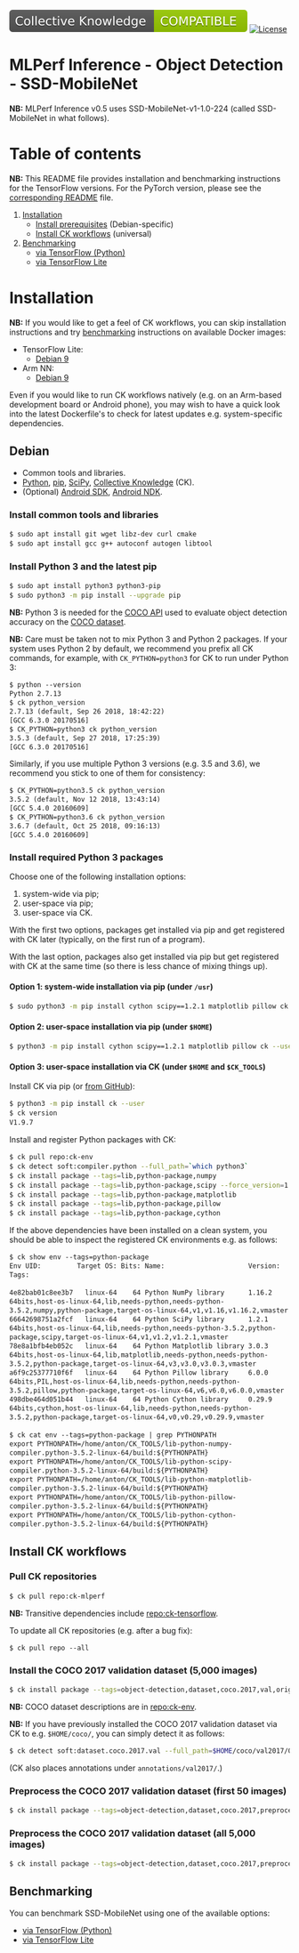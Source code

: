 [![compatibility](https://github.com/ctuning/ck-guide-images/blob/master/ck-compatible.svg)](https://github.com/ctuning/ck)
[![License](https://img.shields.io/badge/License-BSD%203--Clause-blue.svg)](https://opensource.org/licenses/BSD-3-Clause)

# MLPerf Inference - Object Detection - SSD-MobileNet

**NB:** MLPerf Inference v0.5 uses SSD-MobileNet-v1-1.0-224 (called SSD-MobileNet in what follows).

# Table of contents

**NB:** This README file provides installation and benchmarking instructions for the TensorFlow versions.
For the PyTorch version, please see the [corresponding README](pytorch/README.md) file.

1. [Installation](#installation)
    - [Install prerequisites](#installation-debian) (Debian-specific)
    - [Install CK workflows](#installation-workflows) (universal)
1. [Benchmarking](#benchmarking)
    - [via TensorFlow (Python)](tf-py/README.md)
    - [via TensorFlow Lite](tflite/README.md)

<a name="installation"></a>
# Installation

**NB:** If you would like to get a feel of CK workflows, you can skip
installation instructions and try [benchmarking](#benchmarking)
instructions on available Docker images:
- TensorFlow Lite:
    - [Debian 9](https://github.com/ctuning/ck-mlperf/tree/master/docker/object-detection-tflite.debian-9)
- Arm NN:
    - [Debian 9](https://github.com/ARM-software/armnn-mlperf/tree/master/docker/object-detection-armnn-tflite.debian-9)

Even if you would like to run CK workflows natively (e.g. on an Arm-based
development board or Android phone), you may wish to have a quick look into the
latest Dockerfile's to check for latest updates e.g. system-specific
dependencies.

<a name="installation-debian"></a>
## Debian

- Common tools and libraries.
- [Python](https://www.python.org/), [pip](https://pypi.org/project/pip/), [SciPy](https://www.scipy.org/), [Collective Knowledge](https://cknowledge.org) (CK).
- (Optional) [Android SDK](https://developer.android.com/studio/), [Android NDK](https://developer.android.com/ndk/).

### Install common tools and libraries
```bash
$ sudo apt install git wget libz-dev curl cmake
$ sudo apt install gcc g++ autoconf autogen libtool
```

### Install Python 3 and the latest pip
```bash
$ sudo apt install python3 python3-pip
$ sudo python3 -m pip install --upgrade pip
```
**NB:** Python 3 is needed for the [COCO API](https://github.com/cocodataset/cocoapi)
used to evaluate object detection accuracy on the [COCO dataset](http://cocodataset.org).

**NB:** Care must be taken not to mix Python 3 and Python 2 packages.
If your system uses Python 2 by default, we recommend you prefix
all CK commands, for example, with `CK_PYTHON=python3` for CK to run under Python 3:
```
$ python --version
Python 2.7.13
$ ck python_version
2.7.13 (default, Sep 26 2018, 18:42:22)
[GCC 6.3.0 20170516]
$ CK_PYTHON=python3 ck python_version
3.5.3 (default, Sep 27 2018, 17:25:39)
[GCC 6.3.0 20170516]
```
Similarly, if you use multiple Python 3 versions (e.g. 3.5 and 3.6), we recommend
you stick to one of them for consistency:
```
$ CK_PYTHON=python3.5 ck python_version
3.5.2 (default, Nov 12 2018, 13:43:14)
[GCC 5.4.0 20160609]
$ CK_PYTHON=python3.6 ck python_version
3.6.7 (default, Oct 25 2018, 09:16:13)
[GCC 5.4.0 20160609]
```

### Install required Python 3 packages
Choose one of the following installation options:
1. system-wide via pip;
1. user-space via pip;
1. user-space via CK.

With the first two options, packages get installed via pip and get registered
with CK later (typically, on the first run of a program).

With the last option, packages also get installed via pip but get registered
with CK at the same time (so there is less chance of mixing things up).

#### Option 1: system-wide installation via pip (under `/usr`)
```bash
$ sudo python3 -m pip install cython scipy==1.2.1 matplotlib pillow ck
```
#### Option 2: user-space installation via pip (under `$HOME`)
```bash
$ python3 -m pip install cython scipy==1.2.1 matplotlib pillow ck --user
```
#### Option 3: user-space installation via CK (under `$HOME` and `$CK_TOOLS`)
Install CK via pip (or [from GitHub](https://github.com/ctuning/ck#installation)):
```bash
$ python3 -m pip install ck --user
$ ck version
V1.9.7
```
Install and register Python packages with CK:
```bash
$ ck pull repo:ck-env
$ ck detect soft:compiler.python --full_path=`which python3`
$ ck install package --tags=lib,python-package,numpy
$ ck install package --tags=lib,python-package,scipy --force_version=1.2.1
$ ck install package --tags=lib,python-package,matplotlib
$ ck install package --tags=lib,python-package,pillow
$ ck install package --tags=lib,python-package,cython
```

If the above dependencies have been installed on a clean system, you should be
able to inspect the registered CK environments e.g. as follows:
```
$ ck show env --tags=python-package
Env UID:         Target OS: Bits: Name:                     Version: Tags:

4e82bab01c8ee3b7   linux-64    64 Python NumPy library      1.16.2   64bits,host-os-linux-64,lib,needs-python,needs-python-3.5.2,numpy,python-package,target-os-linux-64,v1,v1.16,v1.16.2,vmaster
66642698751a2fcf   linux-64    64 Python SciPy library      1.2.1    64bits,host-os-linux-64,lib,needs-python,needs-python-3.5.2,python-package,scipy,target-os-linux-64,v1,v1.2,v1.2.1,vmaster
78e8a1bfb4eb052c   linux-64    64 Python Matplotlib library 3.0.3    64bits,host-os-linux-64,lib,matplotlib,needs-python,needs-python-3.5.2,python-package,target-os-linux-64,v3,v3.0,v3.0.3,vmaster
a6f9c25377710f6f   linux-64    64 Python Pillow library     6.0.0    64bits,PIL,host-os-linux-64,lib,needs-python,needs-python-3.5.2,pillow,python-package,target-os-linux-64,v6,v6.0,v6.0.0,vmaster
498dbe464d051b44   linux-64    64 Python Cython library     0.29.9   64bits,cython,host-os-linux-64,lib,needs-python,needs-python-3.5.2,python-package,target-os-linux-64,v0,v0.29,v0.29.9,vmaster

$ ck cat env --tags=python-package | grep PYTHONPATH
export PYTHONPATH=/home/anton/CK_TOOLS/lib-python-numpy-compiler.python-3.5.2-linux-64/build:${PYTHONPATH}
export PYTHONPATH=/home/anton/CK_TOOLS/lib-python-scipy-compiler.python-3.5.2-linux-64/build:${PYTHONPATH}
export PYTHONPATH=/home/anton/CK_TOOLS/lib-python-matplotlib-compiler.python-3.5.2-linux-64/build:${PYTHONPATH}
export PYTHONPATH=/home/anton/CK_TOOLS/lib-python-pillow-compiler.python-3.5.2-linux-64/build:${PYTHONPATH}
export PYTHONPATH=/home/anton/CK_TOOLS/lib-python-cython-compiler.python-3.5.2-linux-64/build:${PYTHONPATH}
```

<a name="installation-workflows"></a>
## Install CK workflows

### Pull CK repositories
```bash
$ ck pull repo:ck-mlperf
```
**NB:** Transitive dependencies include [repo:ck-tensorflow](https://github.com/ctuning/ck-tensorflow).

To update all CK repositories (e.g. after a bug fix):
```
$ ck pull repo --all
```

### Install the COCO 2017 validation dataset (5,000 images)
```bash
$ ck install package --tags=object-detection,dataset,coco.2017,val,original,full
```
**NB:** COCO dataset descriptions are in [repo:ck-env](https://github.com/ctuning/ck-env).

**NB:** If you have previously installed the COCO 2017 validation dataset via CK to e.g. `$HOME/coco/`, you can simply detect it as follows:
```bash
$ ck detect soft:dataset.coco.2017.val --full_path=$HOME/coco/val2017/000000000139.jpg
```
(CK also places annotations under `annotations/val2017/`.)

### Preprocess the COCO 2017 validation dataset (first 50 images)
```bash
$ ck install package --tags=object-detection,dataset,coco.2017,preprocessed,first.50
```

### Preprocess the COCO 2017 validation dataset (all 5,000 images)
```bash
$ ck install package --tags=object-detection,dataset,coco.2017,preprocessed,full
```

<a name="benchmarking"></a>
## Benchmarking

You can benchmark SSD-MobileNet using one of the available options:
- [via TensorFlow (Python)](tf-py/README.md)
- [via TensorFlow Lite](tflite/README.md)
